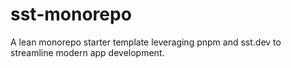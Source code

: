 # sst-monorepo
A lean monorepo starter template leveraging pnpm and sst.dev to streamline modern app development.
